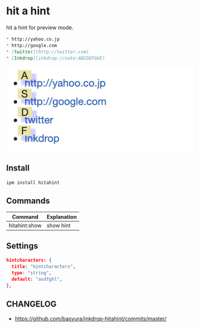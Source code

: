 # hit a hint

hit a hint for preview mode.


```md
* http://yahoo.co.jp
* http://google.com
* [twitter](http://twitter.com)
* [Inkdrop](inkdrop://note:ABCDEFGHI)
```

![Screenshot](https://raw.githubusercontent.com/basyura/inkdrop-hitahint/master/images/preview.png)

## Install

```
ipm install hitahint
```

## Commands

| Command       | Explanation |
| ------------- | ----------- |
| hitahint:show | show hint   |

## Settings

```json
hintcharacters: {
  title: "hintcharacters",
  type: "string",
  default: "asdfghl",
},
```

## CHANGELOG

* https://github.com/basyura/inkdrop-hitahint/commits/master/
